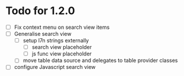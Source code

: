 # Todo for 1.2.0

- [ ] Fix context menu on search view items
- [ ] Generalise search view
  - [ ] setup l7n strings externally
    - [ ] search view placeholder
    - [ ] js func view placeholder
  - [ ] move table data source and delegates to table provider classes
- [ ] configure Javascript search view
